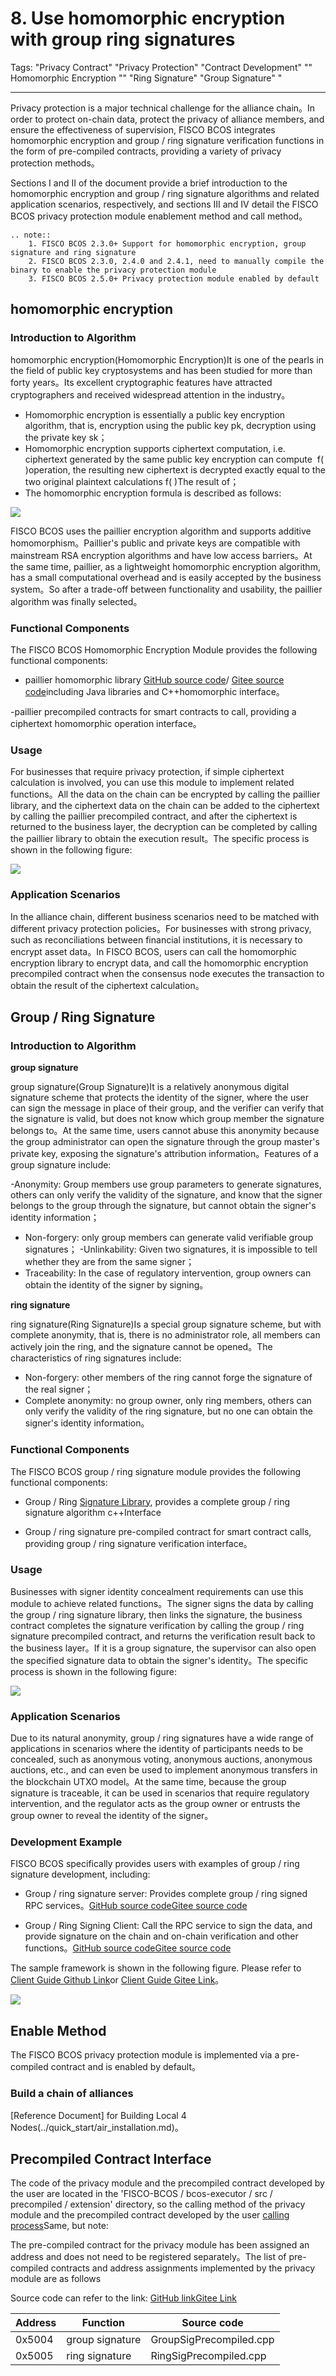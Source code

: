 # 8. Use homomorphic encryption with group ring signatures

Tags: "Privacy Contract" "Privacy Protection" "Contract Development" "" Homomorphic Encryption "" "Ring Signature" "Group Signature" "

----
Privacy protection is a major technical challenge for the alliance chain。In order to protect on-chain data, protect the privacy of alliance members, and ensure the effectiveness of supervision, FISCO BCOS integrates homomorphic encryption and group / ring signature verification functions in the form of pre-compiled contracts, providing a variety of privacy protection methods。

Sections I and II of the document provide a brief introduction to the homomorphic encryption and group / ring signature algorithms and related application scenarios, respectively, and sections III and IV detail the FISCO BCOS privacy protection module enablement method and call method。


```eval_rst
.. note::
    1. FISCO BCOS 2.3.0+ Support for homomorphic encryption, group signature and ring signature
    2. FISCO BCOS 2.3.0, 2.4.0 and 2.4.1, need to manually compile the binary to enable the privacy protection module
    3. FISCO BCOS 2.5.0+ Privacy protection module enabled by default
```

## homomorphic encryption

### Introduction to Algorithm

homomorphic encryption(Homomorphic Encryption)It is one of the pearls in the field of public key cryptosystems and has been studied for more than forty years。Its excellent cryptographic features have attracted cryptographers and received widespread attention in the industry。

- Homomorphic encryption is essentially a public key encryption algorithm, that is, encryption using the public key pk, decryption using the private key sk；
- Homomorphic encryption supports ciphertext computation, i.e. ciphertext generated by the same public key encryption can compute ​ f( )operation, the resulting new ciphertext is decrypted exactly equal to the two original plaintext calculations f( )The result of；
- The homomorphic encryption formula is described as follows:

![](../../images/privacy/formula.jpg)

FISCO BCOS uses the paillier encryption algorithm and supports additive homomorphism。Paillier's public and private keys are compatible with mainstream RSA encryption algorithms and have low access barriers。At the same time, paillier, as a lightweight homomorphic encryption algorithm, has a small computational overhead and is easily accepted by the business system。So after a trade-off between functionality and usability, the paillier algorithm was finally selected。


### Functional Components

The FISCO BCOS Homomorphic Encryption Module provides the following functional components:

- paillier homomorphic library [GitHub source code](https://github.com/FISCO-BCOS/paillier-lib)/ [Gitee source code](https://gitee.com/FISCO-BCOS/paillier-lib)including Java libraries and C++homomorphic interface。

-paillier precompiled contracts for smart contracts to call, providing a ciphertext homomorphic operation interface。

### Usage

For businesses that require privacy protection, if simple ciphertext calculation is involved, you can use this module to implement related functions。All the data on the chain can be encrypted by calling the paillier library, and the ciphertext data on the chain can be added to the ciphertext by calling the paillier precompiled contract, and after the ciphertext is returned to the business layer, the decryption can be completed by calling the paillier library to obtain the execution result。The specific process is shown in the following figure:

![](../../images/privacy/paillier.jpg)

### Application Scenarios

In the alliance chain, different business scenarios need to be matched with different privacy protection policies。For businesses with strong privacy, such as reconciliations between financial institutions, it is necessary to encrypt asset data。In FISCO BCOS, users can call the homomorphic encryption library to encrypt data, and call the homomorphic encryption precompiled contract when the consensus node executes the transaction to obtain the result of the ciphertext calculation。


## Group / Ring Signature

### Introduction to Algorithm

**group signature**

group signature(Group Signature)It is a relatively anonymous digital signature scheme that protects the identity of the signer, where the user can sign the message in place of their group, and the verifier can verify that the signature is valid, but does not know which group member the signature belongs to。At the same time, users cannot abuse this anonymity because the group administrator can open the signature through the group master's private key, exposing the signature's attribution information。Features of a group signature include:

-Anonymity: Group members use group parameters to generate signatures, others can only verify the validity of the signature, and know that the signer belongs to the group through the signature, but cannot obtain the signer's identity information；
- Non-forgery: only group members can generate valid verifiable group signatures；
-Unlinkability: Given two signatures, it is impossible to tell whether they are from the same signer；
- Traceability: In the case of regulatory intervention, group owners can obtain the identity of the signer by signing。

**ring signature**

ring signature(Ring Signature)Is a special group signature scheme, but with complete anonymity, that is, there is no administrator role, all members can actively join the ring, and the signature cannot be opened。The characteristics of ring signatures include:

- Non-forgery: other members of the ring cannot forge the signature of the real signer；
- Complete anonymity: no group owner, only ring members, others can only verify the validity of the ring signature, but no one can obtain the signer's identity information。

### Functional Components

The FISCO BCOS group / ring signature module provides the following functional components:

- Group / Ring [Signature Library](https://github.com/FISCO-BCOS/group-signature-lib), provides a complete group / ring signature algorithm c++Interface

- Group / ring signature pre-compiled contract for smart contract calls, providing group / ring signature verification interface。

### Usage

Businesses with signer identity concealment requirements can use this module to achieve related functions。The signer signs the data by calling the group / ring signature library, then links the signature, the business contract completes the signature verification by calling the group / ring signature precompiled contract, and returns the verification result back to the business layer。If it is a group signature, the supervisor can also open the specified signature data to obtain the signer's identity。The specific process is shown in the following figure:

![](../../images/privacy/group_sig.jpg)

### Application Scenarios

Due to its natural anonymity, group / ring signatures have a wide range of applications in scenarios where the identity of participants needs to be concealed, such as anonymous voting, anonymous auctions, anonymous auctions, etc., and can even be used to implement anonymous transfers in the blockchain UTXO model。At the same time, because the group signature is traceable, it can be used in scenarios that require regulatory intervention, and the regulator acts as the group owner or entrusts the group owner to reveal the identity of the signer。

### Development Example

FISCO BCOS specifically provides users with examples of group / ring signature development, including:

- Group / ring signature server: Provides complete group / ring signed RPC services。[GitHub source code](https://github.com/FISCO-BCOS/group-signature-server)[Gitee source code](https://gitee.com/FISCO-BCOS/group-signature-server)

- Group / Ring Signing Client: Call the RPC service to sign the data, and provide signature on the chain and on-chain verification and other functions。[GitHub source code](https://github.com/FISCO-BCOS/group-signature-client/tree/master-2.0)[Gitee source code](https://gitee.com/FISCO-BCOS/group-signature-client/tree/master-2.0)

The sample framework is shown in the following figure. Please refer to [Client Guide Github Link](https://github.com/FISCO-BCOS/group-signature-client/tree/master-2.0)or [Client Guide Gitee Link](https://gitee.com/FISCO-BCOS/group-signature-client/tree/master-2.0)。

![](../../images/privacy/demo.jpg)

## Enable Method

The FISCO BCOS privacy protection module is implemented via a pre-compiled contract and is enabled by default。

### Build a chain of alliances

[Reference Document] for Building Local 4 Nodes(../quick_start/air_installation.md)。

## Precompiled Contract Interface

The code of the privacy module and the precompiled contract developed by the user are located in the 'FISCO-BCOS / bcos-executor / src / precompiled / extension' directory, so the calling method of the privacy module and the precompiled contract developed by the user [calling process](https://fisco-bcos-documentation.readthedocs.io/zh_CN/latest/docs/manual/smart_contract.html#id12)Same, but note:

The pre-compiled contract for the privacy module has been assigned an address and does not need to be registered separately。The list of pre-compiled contracts and address assignments implemented by the privacy module are as follows

Source code can refer to the link: [GitHub link](https://github.com/FISCO-BCOS/FISCO-BCOS/tree/master/bcos-executor/src/precompiled/extension)[Gitee Link](https://gitee.com/FISCO-BCOS/FISCO-BCOS/tree/master/bcos-executor/src/precompiled/extension)

   | Address| Function| Source code|
   | ------ | ---------- | ------------------------------------------------------------ |
   | 0x5004 | group signature| GroupSigPrecompiled.cpp                                      |
   | 0x5005 | ring signature| RingSigPrecompiled.cpp                                       |
